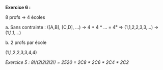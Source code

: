 __Exercice 6 :__

8 profs -> 4 écoles 

a. Sans contrainte : 
([A,B], [C,D], ...)
-> 4 * 4 *  ... = 4⁸ => (1,1,2,2,3,3,...) -> (1,1,1,...)

b. 2 profs par école

(1,1,2,2,3,3,4,4)

_Exercice 5 :_
_8!/(2!2!2!2!) = 2520 = 2C8 * 2C6 * 2C4 * 2C2_
	